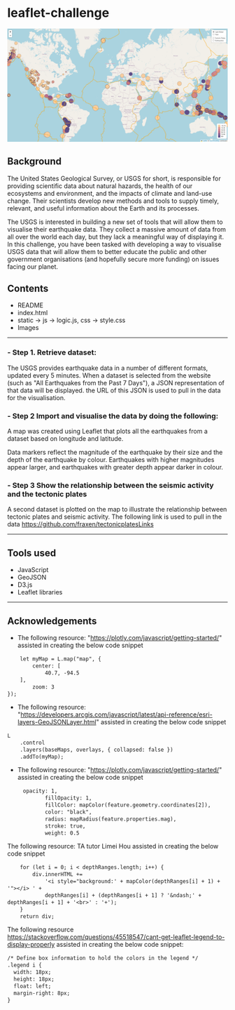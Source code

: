 # leaflet-challenge

<img width="1440" alt="Earthquake Map"
src="https://github.com/Tarynfo1/leaflet-challenge/blob/9179e47c5bccd52e50196d285f637afba4f77215/Images/completed_code_image.png">

## Background
The United States Geological Survey, or USGS for short, is responsible for providing scientific data about natural hazards, the health of our ecosystems and environment, and the impacts of climate and land-use change. Their scientists develop new methods and tools to supply timely, relevant, and useful information about the Earth and its processes.

The USGS is interested in building a new set of tools that will allow them to visualise their earthquake data. They collect a massive amount of data from all over the world each day, but they lack a meaningful way of displaying it. In this challenge, you have been tasked with developing a way to visualise USGS data that will allow them to better educate the public and other government organisations (and hopefully secure more funding) on issues facing our planet.

## Contents
- README
- index.html
- static -> js -> logic.js, css -> style.css
- Images

***
### - Step 1. Retrieve dataset:

The USGS provides earthquake data in a number of different formats, updated every 5 minutes. 
When a dataset is selected from the website (such as "All Earthquakes from the Past 7 Days"), a JSON representation of that data will be displayed. the URL of this JSON is used to pull in the data for the visualisation.

### - Step 2 Import and visualise the data by doing the following:

A map was created using Leaflet that plots all the earthquakes from a dataset based on longitude and latitude.

Data markers reflect the magnitude of the earthquake by their size and the depth of the earthquake by colour. Earthquakes with higher magnitudes appear larger, and earthquakes with greater depth appear darker in colour.

### - Step 3 Show the relationship between the seismic activity and the tectonic plates

A second dataset is plotted on the map to illustrate the relationship between tectonic plates and seismic activity. The following link is used to pull in the data https://github.com/fraxen/tectonicplatesLinks 
***

## Tools used
- JavaScript
- GeoJSON
- D3.js
- Leaflet libraries


***
## Acknowledgements
- The following resource: "https://plotly.com/javascript/getting-started/" assisted in creating the below code snippet
```
    let myMap = L.map("map", {
        center: [
            40.7, -94.5
    ],
        zoom: 3
});
```

- The following resource: "https://developers.arcgis.com/javascript/latest/api-reference/esri-layers-GeoJSONLayer.html" assisted in creating the below code snippet
```
L
    .control
    .layers(baseMaps, overlays, { collapsed: false })
    .addTo(myMap);
```

- The following resource: "https://plotly.com/javascript/getting-started/" assisted in creating the below code snippet
```
     opacity: 1,
            fillOpacity: 1,
            fillColor: mapColor(feature.geometry.coordinates[2]),
            color: "black",
            radius: mapRadius(feature.properties.mag),
            stroke: true,
            weight: 0.5
```


The following resource: TA tutor Limei Hou assisted in creating the below code snippet

```
    for (let i = 0; i < depthRanges.length; i++) {
        div.innerHTML +=
            '<i style="background:' + mapColor(depthRanges[i] + 1) + '"></i> ' +
            depthRanges[i] + (depthRanges[i + 1] ? '&ndash;' + depthRanges[i + 1] + '<br>' : '+');
    }
    return div;
```
  
The following resource https://stackoverflow.com/questions/45518547/cant-get-leaflet-legend-to-display-properly assisted in creating the below code snippet:
```
/* Define box information to hold the colors in the legend */
.legend i {
  width: 18px;
  height: 18px;
  float: left;
  margin-right: 8px;
}
```